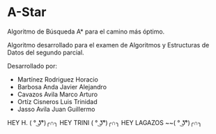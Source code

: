 # A-Star
Algoritmo de Búsqueda A* para el camino más óptimo.

Algoritmo desarrollado para el examen de Algoritmos y Estructuras de Datos del segundo parcial.

Desarrollado por:
- Martínez Rodriguez Horacio
- Barbosa Anda Javier Alejandro
- Cavazos Avila Marco Arturo
- Ortíz Cisneros Luis Trinidad
- Jasso Avila Juan Guillermo

HEY H. ( ° ͜ʖ͡°)╭∩╮
HEY TRINI ( ° ͜ʖ͡°)╭∩╮
HEY LAGAZOS ~~( ° ͜ʖ͡°)╭∩╮
